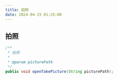```yaml
---
title: 拍照          
date: 2024-04-15 01:25:00
---
```


## 拍照

```java
/**
 * 拍照
 *
 * @param picturePath
 */
public void openTakePicture(String picturePath);
```
